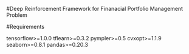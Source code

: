 #Deep Reinforcement Framework for Finanacial Portfolio Management Problem

#Requirements

tensorflow>=1.0.0
tflearn>=0.3.2
pympler>=0.5
cvxopt>=1.1.9
seaborn>=0.8.1
pandas>=0.20.3
